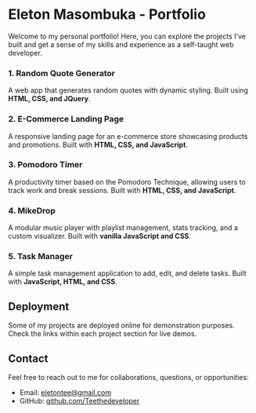 # Eleton Masombuka - Portfolio

Welcome to my personal portfolio! Here, you can explore the projects I've built and get a sense of my skills and experience as a self-taught web developer.

### 1. Random Quote Generator
A web app that generates random quotes with dynamic styling. Built using **HTML, CSS, and JQuery**.

### 2. E-Commerce Landing Page
A responsive landing page for an e-commerce store showcasing products and promotions. Built with **HTML, CSS, and JavaScript**.

### 3. Pomodoro Timer
A productivity timer based on the Pomodoro Technique, allowing users to track work and break sessions. Built with **HTML, CSS, and JavaScript**.

### 4. MikeDrop
A modular music player with playlist management, stats tracking, and a custom visualizer. Built with **vanilla JavaScript and CSS**.

### 5. Task Manager
A simple task management application to add, edit, and delete tasks. Built with **JavaScript, HTML, and CSS**.


## Deployment
Some of my projects are deployed online for demonstration purposes. Check the links within each project section for live demos.

## Contact
Feel free to reach out to me for collaborations, questions, or opportunities:

- Email: eletontee@gmail.com  
- GitHub: [github.com/Teethedeveloper](https://github.com/Teethedeveloper/my-portfolio)  
